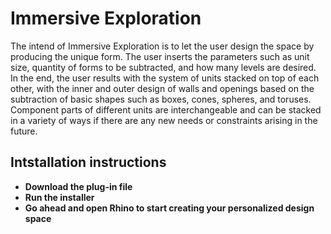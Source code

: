# Immersive Exploration


The intend of Immersive Exploration is to let the user design the space by producing the unique form. 
The user inserts the parameters such as unit size, quantity of forms to be subtracted, and how many 
levels are desired. In the end, the user results with the system of units stacked on top of each other,
with the inner and outer design of walls and openings based on the subtraction of basic shapes such 
as boxes, cones, spheres, and toruses. Component parts of different units are interchangeable and can be 
stacked in a variety of ways if there are any new needs or constraints arising in the future.


## Intstallation instructions

- **Download the plug-in file** 
- **Run the installer** 
- **Go ahead and open Rhino to start creating your personalized design space** 
